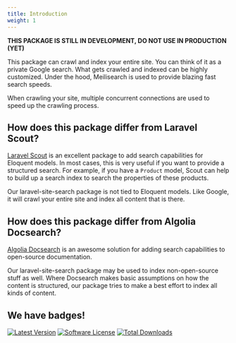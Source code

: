 ```yaml
---
title: Introduction
weight: 1
---
```


**THIS PACKAGE IS STILL IN DEVELOPMENT, DO NOT USE IN PRODUCTION (YET)**

This package can crawl and index your entire site. You can think of it as a private Google search. What gets crawled and indexed can be highly customized. Under the hood, Meilisearch is used to provide blazing fast search speeds.

When crawling your site, multiple concurrent connections are used to speed up the crawling process.

## How does this package differ from Laravel Scout?

[Laravel Scout](https://laravel.com/docs/8.x/scout) is an excellent package to add search capabilities for Eloquent models. In most cases, this is very useful if you want to provide a structured search. For example, if you have a `Product` model, Scout can help to build up a search index to search the properties of these products.

Our laravel-site-search package is not tied to Eloquent models. Like Google, it will crawl your entire site and index all content that is there.

## How does this package differ from Algolia Docsearch?

[Algolia Docsearch](https://docsearch.algolia.com/) is an awesome solution for adding search capabilities to open-source documentation. 

Our laravel-site-search package may be used to index non-open-source stuff as well. Where Docsearch makes basic assumptions on how the content is structured, our package tries to make a best effort to index all kinds of content.

## We have badges!

<section class="article_badges">
    <a href="https://github.com/spatie/laravel-site-search/releases"><img src="https://img.shields.io/github/release/spatie/laravel-site-search.svg?style=flat-square" alt="Latest Version"></a>
    <a href="https://github.com/spatie/laravel-site-search/blob/master/LICENSE.md"><img src="https://img.shields.io/badge/license-MIT-brightgreen.svg?style=flat-square" alt="Software License"></a>
    <a href="https://packagist.org/packages/spatie/laravel-site-search"><img src="https://img.shields.io/packagist/dt/spatie/laravel-site-search.svg?style=flat-square" alt="Total Downloads"></a>
</section>
